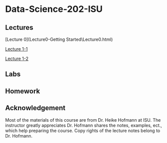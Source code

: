 # Data-Science-202-ISU
<!--- Data Science 202 course at Iowa State University, Fall 2018. --->

## Lectures

[Lecture 0](Lecture0-Getting Started\Lecture0.html)

[Lecture 1-1](Lecture1_collaborative-environment\01_test-case.html)

[Lecture 1-2](Lecture1_collaborative-environment\01b_favorite-topics.html)

## Labs

## Homework

## Acknowledgement
Most of the materials of this course are from Dr. Heike Hofmann at ISU. The instructor greatly appreciates Dr. Hofmann shares the notes, examples, ect., which help preparing the course. 
Copy rights of the lecture notes belong to Dr. Hofmann.
